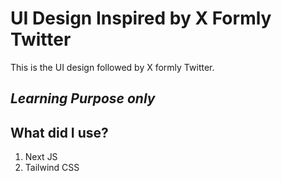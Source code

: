 # UI Design Inspired by X Formly Twitter

This is the UI design followed by X formly Twitter.  

## *Learning Purpose only*

## What did I use?

1. Next JS
2. Tailwind CSS

